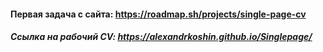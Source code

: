 #### Первая задача с сайта: https://roadmap.sh/projects/single-page-cv
##### Ссылка на рабочий CV: https://alexandrkoshin.github.io/Singlepage/
